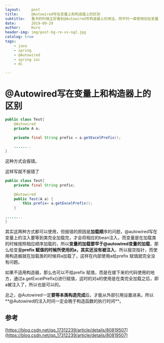 ```yaml
---
layout:     post
title:      @Autowired写在变量上和构造器上的区别
subtitle:   看书的时候正好看到@Autowired写构造器上的用法，而平时一直使用加在变量上，所以查阅了以下资料
date:       2019-09-29
author:     Kuro
header-img: img/post-bg-re-vs-ng2.jpg
catalog: true
tags:
    - java
    - spring
    - @Autowired
	- spring ioc
	- di

---
```


# @Autowired写在变量上和构造器上的区别

```java
public class Test{
    @Autowired
    private A a;
 
    private final String prefix = a.getExcelPrefix();
 
	........
}
```

这种方式会报错。

这样写就不报错了

```java
public class Test{
    private final String prefix;
 
    @Autowired
    public Test(A a) {
        this.prefix= a.getExcelPrefix();
    }
 
........
}
```

其实这两种方式都可以使用，但报错的原因是**加载顺**序的问题，@autowired写在变量上的注入要等到类完全加载完，才会将相应的bean注入，而变量是在加载类的时候按照相应顺序加载的，所以**变量的加载要早于@autowired变量的加载**，那么给变量**prefix 赋值的时候所使用的a，其实还没有被注入**，所以报空指针，而使用构造器就在加载类的时候将a加载了，这样在内部使用a给prefix 赋值就完全没有问题。

如果不适用构造器，那么也可以不给prefix 赋值，而是在接下来的代码使用的地方，通过a.getExcelPrefix()进行赋值，这时的对a的使用是在类完全加载之后，即a被注入了，所以也是可以的。

总之，@Autowired一定**要等本类构造完成**后，才能从外部引用设置进来。所以**@Autowired的注入时间一定会晚于构造函数的执行时间**。

## 参考

[https://blog.csdn.net/qq_17312239/article/details/80819507](https://blog.csdn.net/qq_17312239/article/details/80819507)

